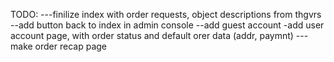 TODO: 
---finilize index with order requests, object descriptions from thgvrs
--add button back to index in admin console
--add guest account
-add user account page, with order status and default orer data (addr, paymnt)
---make order recap page